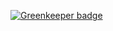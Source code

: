 

[![Greenkeeper badge](https://badges.greenkeeper.io/tomphilbin/tjp-scripts.svg)](https://greenkeeper.io/)